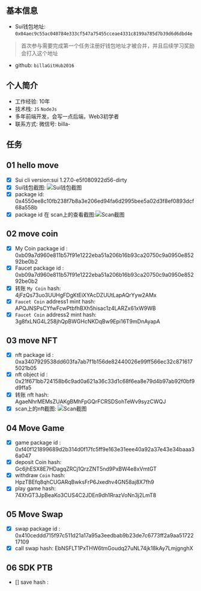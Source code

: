 ## 基本信息
- Sui钱包地址: `0x04aec9c55ac040784e333cf547a75455cceae4331c8199a785d7b39d6d6dbd4e`
> 首次参与需要完成第一个任务注册好钱包地址才被合并，并且后续学习奖励会打入这个地址
- github: `billaGitHub2016`

## 个人简介
- 工作经验: 10年
- 技术栈: `JS` `NodeJs`
- 多年前端开发，会写一点后端，Web3初学者
- 联系方式: 微信号: billa-

## 任务

##   01 hello move  
- [x] Sui cli version:sui 1.27.0-e5f080922d56-dirty
- [x] Sui钱包截图: ![Sui钱包截图](./images/wallet.jpg)
- [x] package id: 0x4550ee8c10fb238f7b8a3e206ed94fa6d2995bee5a02d3f8ef0893dcf68a558b
- [x] package id 在 scan上的查看截图:![Scan截图](./images/packageId.jpg)

##   02 move coin
- [x] My Coin package id : 0xb09a7d960e811b57f91e1222eba51a206b16b93ca20750c9a0950e85292be0b2
- [x] Faucet package id : 0xb09a7d960e811b57f91e1222eba51a206b16b93ca20750c9a0950e85292be0b2
- [x] 转账 `My Coin` hash: 4jFzQs73uo3UUHgFDgKtEiXYAcDZUUtLapAQrYyw2AMx
- [x] `Faucet Coin` address1 mint hash: APQJNSPsCYfwFcwPtbfhBXh5hisac1z4LARZx61xW9WB
- [x] `Faucet Coin` address2 mint hash: 3g8fxLNG4L258jhQpBWGHcNKDqBw9Epi16T9mDnAyapA

##   03 move NFT
- [x] nft package id : 0xa3407929538dd603fa7ab7f1b156de82440026e99ff566ec32c8716175021b05
- [x] nft object id : 0x21f671bb724158b6c9ad0a621a36c33d1c68f6ea8e79d4b97ab92f0bf9d9ffa5
- [x] 转账 nft hash: AgaeNhrMEMsZUAKgBMhFpGQrFCRSDSohTeWv9syzCWQJ
- [x] scan上的nft截图: ![Scan截图](./images/nft.jpg)

##   04 Move Game
- [x] game package id : 0xf40f121899689d2b314d0f17fc5ff9e163e31eee40a92a37e43e34baaa36a047
- [x] deposit Coin hash: Gc6jhESX8E7HDagqZRCj1QrzZNT5nd9PxBW4e8xVmtGT
- [x] withdraw `Coin` hash: HpzTBEfq8qhCUGARqBwksFrP6Jxedhv4GN58aj8X7fh9
- [x] play game hash: 74XhGT3JpBeaKo3CUS4C2JDEn9dh1RrazVoNn3j2LmT8

##   05 Move Swap
- [x] swap package id : 0x410ceddd715f97c511d21a17a95a3eedbab9b23de7c6773ff2a9aa5172217109
- [x] call swap hash: EbNSFLT1PxTHW6tmGoudq27uNL74jk18kAy7LmjgnghX

##   06 SDK PTB
- [] save hash :